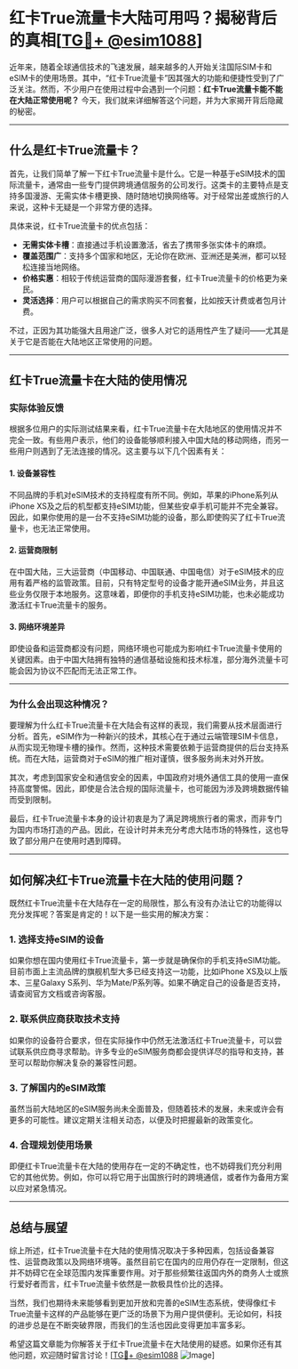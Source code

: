 # 红卡True流量卡大陆可用吗？揭秘背后的真相[[TG💪+ @esim1088](https://t.me/s/esim1088)]

近年来，随着全球通信技术的飞速发展，越来越多的人开始关注国际SIM卡和eSIM卡的使用场景。其中，“红卡True流量卡”因其强大的功能和便捷性受到了广泛关注。然而，不少用户在使用过程中会遇到一个问题：**红卡True流量卡能不能在大陆正常使用呢？** 今天，我们就来详细解答这个问题，并为大家揭开背后隐藏的秘密。

---

## 什么是红卡True流量卡？

首先，让我们简单了解一下红卡True流量卡是什么。它是一种基于eSIM技术的国际流量卡，通常由一些专门提供跨境通信服务的公司发行。这类卡的主要特点是支持多国漫游、无需实体卡槽更换、随时随地切换网络等。对于经常出差或旅行的人来说，这种卡无疑是一个非常方便的选择。

具体来说，红卡True流量卡的优点包括：
- **无需实体卡槽**：直接通过手机设置激活，省去了携带多张实体卡的麻烦。
- **覆盖范围广**：支持多个国家和地区，无论你在欧洲、亚洲还是美洲，都可以轻松连接当地网络。
- **价格实惠**：相较于传统运营商的国际漫游套餐，红卡True流量卡的价格更为亲民。
- **灵活选择**：用户可以根据自己的需求购买不同套餐，比如按天计费或者包月计费。

不过，正因为其功能强大且用途广泛，很多人对它的适用性产生了疑问——尤其是关于它是否能在大陆地区正常使用的问题。

---

## 红卡True流量卡在大陆的使用情况

### 实际体验反馈

根据多位用户的实际测试结果来看，红卡True流量卡在大陆地区的使用情况并不完全一致。有些用户表示，他们的设备能够顺利接入中国大陆的移动网络，而另一些用户则遇到了无法连接的情况。这主要与以下几个因素有关：

#### 1. **设备兼容性**
   不同品牌的手机对eSIM技术的支持程度有所不同。例如，苹果的iPhone系列从iPhone XS及之后的机型都支持eSIM功能，但某些安卓手机可能并不完全兼容。因此，如果你使用的是一台不支持eSIM功能的设备，那么即使购买了红卡True流量卡，也无法正常使用。

#### 2. **运营商限制**
   在中国大陆，三大运营商（中国移动、中国联通、中国电信）对于eSIM技术的应用有着严格的监管政策。目前，只有特定型号的设备才能开通eSIM业务，并且这些业务仅限于本地服务。这意味着，即便你的手机支持eSIM功能，也未必能成功激活红卡True流量卡的服务。

#### 3. **网络环境差异**
   即使设备和运营商都没有问题，网络环境也可能成为影响红卡True流量卡使用的关键因素。由于中国大陆拥有独特的通信基础设施和技术标准，部分海外流量卡可能会因为协议不匹配而无法正常工作。

---

### 为什么会出现这种情况？

要理解为什么红卡True流量卡在大陆会有这样的表现，我们需要从技术层面进行分析。首先，eSIM作为一种新兴的技术，其核心在于通过云端管理SIM卡信息，从而实现无物理卡槽的操作。然而，这种技术需要依赖于运营商提供的后台支持系统。而在大陆，运营商对于eSIM的推广相对谨慎，很多服务尚未对外开放。

其次，考虑到国家安全和通信安全的因素，中国政府对境外通信工具的使用一直保持高度警惕。因此，即使是合法合规的国际流量卡，也可能因为涉及跨境数据传输而受到限制。

最后，红卡True流量卡本身的设计初衷是为了满足跨境旅行者的需求，而非专门为国内市场打造的产品。因此，在设计时并未充分考虑大陆市场的特殊性，这也导致了部分用户在使用时遇到障碍。

---

## 如何解决红卡True流量卡在大陆的使用问题？

既然红卡True流量卡在大陆存在一定的局限性，那么有没有办法让它的功能得以充分发挥呢？答案是肯定的！以下是一些实用的解决方案：

### 1. **选择支持eSIM的设备**
   如果你想在国内使用红卡True流量卡，第一步就是确保你的手机支持eSIM功能。目前市面上主流品牌的旗舰机型大多已经支持这一功能，比如iPhone XS及以上版本、三星Galaxy S系列、华为Mate/P系列等。如果不确定自己的设备是否支持，请查阅官方文档或咨询客服。

### 2. **联系供应商获取技术支持**
   如果你的设备符合要求，但在实际操作中仍然无法激活红卡True流量卡，可以尝试联系供应商寻求帮助。许多专业的eSIM服务商都会提供详尽的指导和支持，甚至可以帮助你解决复杂的兼容性问题。

### 3. **了解国内的eSIM政策**
   虽然当前大陆地区的eSIM服务尚未全面普及，但随着技术的发展，未来或许会有更多的可能性。建议定期关注相关动态，以便及时把握最新的政策变化。

### 4. **合理规划使用场景**
   即便红卡True流量卡在大陆的使用存在一定的不确定性，也不妨碍我们充分利用它的其他优势。例如，你可以将它用于出国旅行时的跨境通信，或者作为备用方案以应对紧急情况。

---

## 总结与展望

综上所述，红卡True流量卡在大陆的使用情况取决于多种因素，包括设备兼容性、运营商政策以及网络环境等。虽然目前它在国内的应用仍存在一定限制，但这并不妨碍它在全球范围内发挥重要作用。对于那些频繁往返国内外的商务人士或旅行爱好者而言，红卡True流量卡依然是一款极具性价比的选择。

当然，我们也期待未来能够看到更加开放和完善的eSIM生态系统，使得像红卡True流量卡这样的产品能够在更广泛的场景下为用户提供便利。无论如何，科技的进步总是在不断突破界限，而我们的生活也因此变得更加丰富多彩。

希望这篇文章能为你解答关于红卡True流量卡在大陆使用的疑惑。如果你还有其他问题，欢迎随时留言讨论！[[TG💪+ @esim1088](https://t.me/s/esim1088) ![Image](https://i.postimg.cc/4NQfJmqS/Snipaste-2025-05-13-00-14-12.png)]